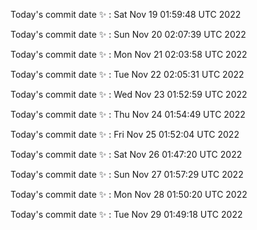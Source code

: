 Today's commit date ✨ : Sat Nov 19 01:59:48 UTC 2022 

Today's commit date ✨ : Sun Nov 20 02:07:39 UTC 2022 

Today's commit date ✨ : Mon Nov 21 02:03:58 UTC 2022 

Today's commit date ✨ : Tue Nov 22 02:05:31 UTC 2022 

Today's commit date ✨ : Wed Nov 23 01:52:59 UTC 2022 

Today's commit date ✨ : Thu Nov 24 01:54:49 UTC 2022 

Today's commit date ✨ : Fri Nov 25 01:52:04 UTC 2022 

Today's commit date ✨ : Sat Nov 26 01:47:20 UTC 2022 

Today's commit date ✨ : Sun Nov 27 01:57:29 UTC 2022 

Today's commit date ✨ : Mon Nov 28 01:50:20 UTC 2022 

Today's commit date ✨ : Tue Nov 29 01:49:18 UTC 2022 

